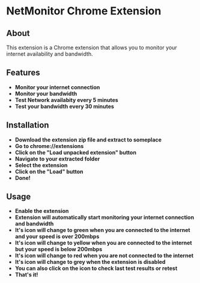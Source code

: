 # NetMonitor Chrome Extension
## About
This extension is a Chrome extension that allows you to monitor your internet availability and bandwidth.
## Features
* **Monitor your internet connection**
* **Monitor your bandwidth**
* **Test Network availabity every 5 minutes**
* **Test your bandwidth every 30 minutes**

## Installation
* **Download the extension zip file and extract to someplace**
* **Go to chrome://extensions**
* **Click on the "Load unpacked extension" button**
* **Navigate to your extracted folder**
* **Select the extension**
* **Click on the "Load" button**
* **Done!**

## Usage
* **Enable the extension**
* **Extension will automatically start monitoring your internet connection and bandwidth**
* **It's icon will change to green when you are connected to the internet and your speed is over 200mbps**
* **It's icon will change to yellow when you are connected to the internet but your speed is below 200mbps**
* **It's icon will change to red when you are not connected to the internet**
* **It's icon will change to grey when the extension is disabled**
* **You can also click on the icon to check last test results or retest**
* **That's it!**
